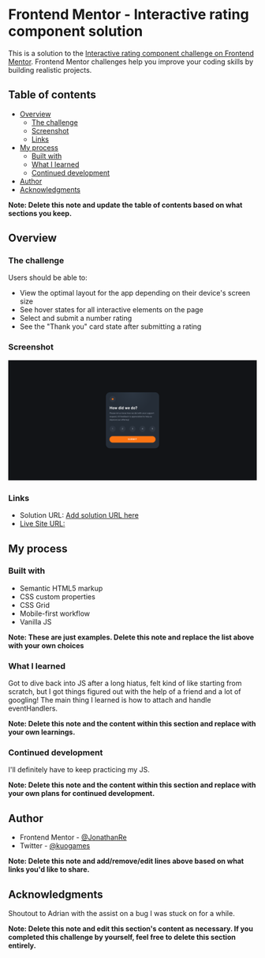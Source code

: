 # Frontend Mentor - Interactive rating component solution

This is a solution to the [Interactive rating component challenge on Frontend Mentor](https://www.frontendmentor.io/challenges/interactive-rating-component-koxpeBUmI). Frontend Mentor challenges help you improve your coding skills by building realistic projects. 

## Table of contents

- [Overview](#overview)
  - [The challenge](#the-challenge)
  - [Screenshot](#screenshot)
  - [Links](#links)
- [My process](#my-process)
  - [Built with](#built-with)
  - [What I learned](#what-i-learned)
  - [Continued development](#continued-development)
- [Author](#author)
- [Acknowledgments](#acknowledgments)

**Note: Delete this note and update the table of contents based on what sections you keep.**

## Overview

### The challenge

Users should be able to:

- View the optimal layout for the app depending on their device's screen size
- See hover states for all interactive elements on the page
- Select and submit a number rating
- See the "Thank you" card state after submitting a rating

### Screenshot

![](./screenshot.jpg)

### Links

- Solution URL: [Add solution URL here](https://your-solution-url.com)
- [Live Site URL:](https://benevolent-quokka-946252.netlify.app/)

## My process

### Built with

- Semantic HTML5 markup
- CSS custom properties
- CSS Grid
- Mobile-first workflow
- Vanilla JS

**Note: These are just examples. Delete this note and replace the list above with your own choices**

### What I learned

Got to dive back into JS after a long hiatus, felt kind of like starting from scratch, but I got things figured out with the help of a friend and a lot of googling!
The main thing I learned is how to attach and handle eventHandlers.

**Note: Delete this note and the content within this section and replace with your own learnings.**

### Continued development

I'll definitely have to keep practicing my JS.

**Note: Delete this note and the content within this section and replace with your own plans for continued development.**

## Author

- Frontend Mentor - [@JonathanRe](https://www.frontendmentor.io/profile/JonathanRe)
- Twitter - [@kuogames](https://www.twitter.com/kuogames)

**Note: Delete this note and add/remove/edit lines above based on what links you'd like to share.**

## Acknowledgments

Shoutout to Adrian with the assist on a bug I was stuck on for a while.

**Note: Delete this note and edit this section's content as necessary. If you completed this challenge by yourself, feel free to delete this section entirely.**
